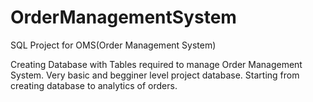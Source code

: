 # OrderManagementSystem
SQL Project for OMS(Order Management System)

Creating Database with Tables required to manage Order Management System. Very basic and begginer level project database.
Starting from creating database to analytics of orders.
